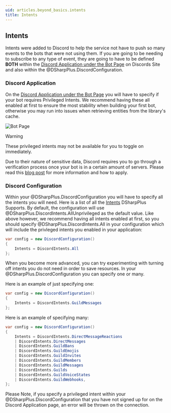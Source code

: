 ```yaml
---
uid: articles.beyond_basics.intents
title: Intents
---
```


## Intents
Intents were added to Discord to help the service not have to push so many events to the bots that were not using them.
If you are going to be needing to subscribe to any type of event, they are going to have to be defined **BOTH** within
the [Discord Application under the Bot Page][0] on Discords Site and also within the @DSharpPlus.DiscordConfiguration.

### Discord Application
On the [Discord Application under the Bot Page][0] you will have to specify if your bot requires Privileged Intents. We
recommend having these all enabled at first to ensure the most stability when building your first bot, otherwise you may
run into issues when retrieving entities from the library's cache.

![Bot Page][1]

>[!WARNING]
> These privileged intents may not be available for you to toggle on immediately. 
>
> Due to their nature of sensitive data, Discord requires you to go through a verification process once your bot is in a
> certain amount of servers. Please read this [blog post][2] for more information and how to apply.

### Discord Configuration
Within your @DSharpPlus.DiscordConfiguration you will have to specify all the intents you will need. Here is a list of
all the [Intents][3] DSharpPlus Supports. By default, the configuration will use
@DSharpPlus.DiscordIntents.AllUnprivileged as the default value. Like above however, we recommend having all intents
enabled at first, so you should specify @DSharpPlus.DiscordIntents.All in your configuration which will include the
privleged intents you enabled in your application:
```csharp
var config = new DiscordConfiguration()
{
    Intents = DiscordIntents.All
};
```

When you become more advanced, you can try experimenting with turning off intents you do not need in order to save
resources. In your @DSharpPlus.DiscordConfiguration you can specify one or many.

Here is an example of just specifying one: 
```csharp
var config = new DiscordConfiguration()
{
    Intents = DiscordIntents.GuildMessages
};
```

Here is an example of specifying many:
```csharp
var config = new DiscordConfiguration()
{
    Intents = DiscordIntents.DirectMessageReactions 
    | DiscordIntents.DirectMessages 
    | DiscordIntents.GuildBans 
    | DiscordIntents.GuildEmojis 
    | DiscordIntents.GuildInvites 
    | DiscordIntents.GuildMembers
    | DiscordIntents.GuildMessages
    | DiscordIntents.Guilds
    | DiscordIntents.GuildVoiceStates 
    | DiscordIntents.GuildWebhooks,
};
```

Please Note, if you specify a privileged intent within your @DSharpPlus.DiscordConfiguration that you have not signed up
for on the Discord Application page, an error will be thrown on the connection. 

<!-- LINKS -->
[0]:  https://discord.com/developers/applications
[1]:  /images/Intents.png
[2]:  https://support.discord.com/hc/en-us/articles/360040720412-Bot-Verification-and-Data-Whitelisting
[3]:  xref:DSharpPlus.DiscordIntents
